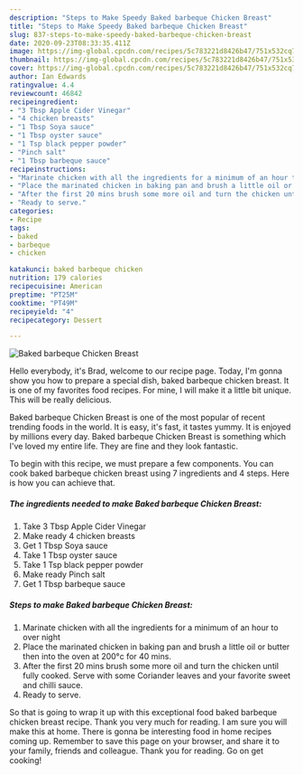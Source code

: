 ```yaml
---
description: "Steps to Make Speedy Baked barbeque Chicken Breast"
title: "Steps to Make Speedy Baked barbeque Chicken Breast"
slug: 837-steps-to-make-speedy-baked-barbeque-chicken-breast
date: 2020-09-23T08:33:35.411Z
image: https://img-global.cpcdn.com/recipes/5c783221d8426b47/751x532cq70/baked-barbeque-chicken-breast-recipe-main-photo.jpg
thumbnail: https://img-global.cpcdn.com/recipes/5c783221d8426b47/751x532cq70/baked-barbeque-chicken-breast-recipe-main-photo.jpg
cover: https://img-global.cpcdn.com/recipes/5c783221d8426b47/751x532cq70/baked-barbeque-chicken-breast-recipe-main-photo.jpg
author: Ian Edwards
ratingvalue: 4.4
reviewcount: 46842
recipeingredient:
- "3 Tbsp Apple Cider Vinegar"
- "4 chicken breasts"
- "1 Tbsp Soya sauce"
- "1 Tbsp oyster sauce"
- "1 Tsp black pepper powder"
- "Pinch salt"
- "1 Tbsp barbeque sauce"
recipeinstructions:
- "Marinate chicken with all the ingredients for a minimum of an hour to over night"
- "Place the marinated chicken in baking pan and brush a little oil or butter then into the oven at 200°c for 40 mins."
- "After the first 20 mins brush some more oil and turn the chicken until fully cooked. Serve with some Coriander leaves and your favorite sweet and chilli sauce."
- "Ready to serve."
categories:
- Recipe
tags:
- baked
- barbeque
- chicken

katakunci: baked barbeque chicken 
nutrition: 179 calories
recipecuisine: American
preptime: "PT25M"
cooktime: "PT49M"
recipeyield: "4"
recipecategory: Dessert

---
```



![Baked barbeque Chicken Breast](https://img-global.cpcdn.com/recipes/5c783221d8426b47/751x532cq70/baked-barbeque-chicken-breast-recipe-main-photo.jpg)

Hello everybody, it's Brad, welcome to our recipe page. Today, I'm gonna show you how to prepare a special dish, baked barbeque chicken breast. It is one of my favorites food recipes. For mine, I will make it a little bit unique. This will be really delicious.



Baked barbeque Chicken Breast is one of the most popular of recent trending foods in the world. It is easy, it's fast, it tastes yummy. It is enjoyed by millions every day. Baked barbeque Chicken Breast is something which I've loved my entire life. They are fine and they look fantastic.


To begin with this recipe, we must prepare a few components. You can cook baked barbeque chicken breast using 7 ingredients and 4 steps. Here is how you can achieve that.

<!--inarticleads1-->

##### The ingredients needed to make Baked barbeque Chicken Breast:

1. Take 3 Tbsp Apple Cider Vinegar
1. Make ready 4 chicken breasts
1. Get 1 Tbsp Soya sauce
1. Take 1 Tbsp oyster sauce
1. Take 1 Tsp black pepper powder
1. Make ready Pinch salt
1. Get 1 Tbsp barbeque sauce




<!--inarticleads2-->

##### Steps to make Baked barbeque Chicken Breast:

1. Marinate chicken with all the ingredients for a minimum of an hour to over night
1. Place the marinated chicken in baking pan and brush a little oil or butter then into the oven at 200°c for 40 mins.
1. After the first 20 mins brush some more oil and turn the chicken until fully cooked. Serve with some Coriander leaves and your favorite sweet and chilli sauce.
1. Ready to serve.




So that is going to wrap it up with this exceptional food baked barbeque chicken breast recipe. Thank you very much for reading. I am sure you will make this at home. There is gonna be interesting food in home recipes coming up. Remember to save this page on your browser, and share it to your family, friends and colleague. Thank you for reading. Go on get cooking!
